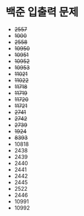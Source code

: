 # 백준 입출력 문제
- ~~2557~~
- ~~1000~~
- ~~2558~~
- ~~10950~~
- ~~10951~~
- ~~10952~~
- ~~10953~~
- ~~11021~~
- ~~11022~~
- ~~11718~~
- ~~11719~~
- ~~11720~~
- ~~11721~~
- ~~2741~~
- ~~2742~~
- ~~2739~~
- ~~1924~~
- ~~8393~~
- 10818
- 2438
- 2439
- 2440
- 2441
- 2442
- 2445
- 2522
- 2446
- 10991
- 10992
